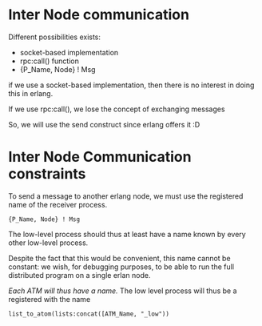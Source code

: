 Inter Node communication
========================

Different possibilities exists:

* socket-based implementation
* rpc:call() function
* {P_Name, Node} ! Msg

if we use a socket-based implementation, then there is no interest in doing this
in erlang.

If we use rpc:call(), we lose the concept of exchanging messages

So, we will use the send construct since erlang offers it :D

Inter Node Communication constraints
====================================

To send a message to another erlang node, we must use the registered name of the
receiver process.

    {P_Name, Node} ! Msg

The low-level process should thus at least have a name known by every other
low-level process.

Despite the fact that this would be convenient, this name cannot be constant: we wish, for debugging purposes, to be
able to run the full distributed program on a single erlan node.

*Each ATM will thus have a name.*
The low level process will thus be a registered with the name

    list_to_atom(lists:concat([ATM_Name, "_low"))



